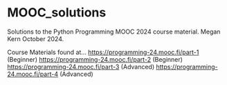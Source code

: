# MOOC_solutions
Solutions to the Python Programming MOOC 2024 course material. 
Megan Kern October 2024.

Course Materials found at... 
https://programming-24.mooc.fi/part-1 (Beginner)
https://programming-24.mooc.fi/part-2 (Beginner)
https://programming-24.mooc.fi/part-3 (Advanced)
https://programming-24.mooc.fi/part-4 (Advanced)
